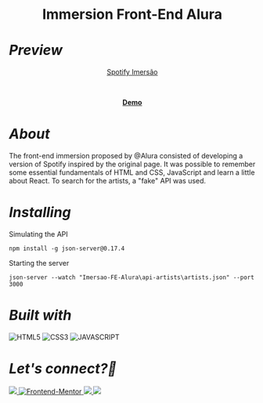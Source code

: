 <div align="center">
  
<h1>Immersion Front-End Alura</h1>
</div>

<div>

*<h1>Preview</h1>*

<div align='center'>

[Spotify Imersão](https://github.com/AnaLuisaFav/Imersao-FE-Alura/assets/125583157/0f549b51-2ee0-47ab-b837-3b66cd4db885)

</div>

<br>

<p align="center">
  <a href="https://analuisafav.github.io/Imersao-FE-Alura/" target="_blank"><strong>Demo</strong></a>
  <br>

</div>

*<h1>About</h1>*
The front-end immersion proposed by @Alura consisted of developing a version of Spotify inspired by the original page. It was possible to remember some essential fundamentals of HTML and CSS, JavaScript and learn a little about React. To search for the artists, a "fake" API was used.

*<h1>Installing</h1>*
Simulating the API

`npm install -g json-server@0.17.4`

Starting the server

`json-server --watch "Imersao-FE-Alura\api-artists\artists.json" --port 3000`

*<h1>Built with</h1>*

![HTML5](https://img.shields.io/badge/html5-%23E34F26.svg?style=for-the-badge&logo=html5&logoColor=white) ![CSS3](https://img.shields.io/badge/css3-%231572B6.svg?style=for-the-badge&logo=css3&logoColor=white) ![JAVASCRIPT](https://img.shields.io/badge/JavaScript-F7DF1E?style=for-the-badge&logo=javascript&logoColor=black) 

*<h1>Let's connect?👋</h1>*

<div>

  <a href="https://www.linkedin.com/in/analuisafav">
    <img src="https://img.shields.io/badge/LinkedIn-0077B5?style=for-the-badge&logo=linkedin&logoColor=white"/>
  </a>  <a href="https://www.frontendmentor.io/profile/AnaLuisaFav" target="_blank">
    <img src="https://img.shields.io/badge/FEM%20Profile-f8f9f8?style=for-the-badge&logo=Frontend-Mentor&logoColor=black" alt="Frontend-Mentor">
  </a> <a href="https://www.instagram.com/analufav">
    <img src="https://img.shields.io/badge/Instagram-E4405F?style=for-the-badge&logo=instagram&logoColor=white"/>
  </a> <a href="mailto:analuisafav@gmail.com">
    <img src="https://img.shields.io/badge/gmail-D14836?style=for-the-badge&logo=gmail&logoColor=white"/>
  </a>

</div>
